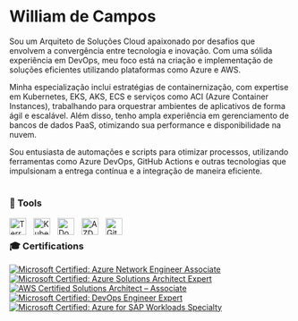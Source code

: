 # William de Campos

Sou um Arquiteto de Soluções Cloud apaixonado por desafios que envolvem a convergência entre tecnologia e inovação. Com uma sólida experiência em DevOps, meu foco está na criação e implementação de soluções eficientes utilizando plataformas como Azure e AWS.

Minha especialização inclui estratégias de containernização, com expertise em Kubernetes, EKS, AKS, ECS e serviços como ACI (Azure Container Instances), trabalhando para orquestrar ambientes de aplicativos de forma ágil e escalável. Além disso, tenho ampla experiência em gerenciamento de bancos de dados PaaS, otimizando sua performance e disponibilidade na nuvem.

Sou entusiasta de automações e scripts para otimizar processos, utilizando ferramentas como Azure DevOps, GitHub Actions e outras tecnologias que impulsionam a entrega contínua e a integração de maneira eficiente.

#
 
### 🧰 Tools 

<img align="left" alt="Terraform" width="30px" style="padding-right:10px;" src="https://cdn.jsdelivr.net/gh/devicons/devicon@latest/icons/terraform/terraform-original.svg"/>
<img align="left" alt="Kubernetes" width="30px" style="padding-right:10px;" src="https://cdn.jsdelivr.net/gh/devicons/devicon@latest/icons/kubernetes/kubernetes-original.svg" />
<img align="left" alt="Docker" width="30px" style="padding-right:10px;" src="https://cdn.jsdelivr.net/gh/devicons/devicon@latest/icons/docker/docker-original.svg" />
<img align="left" alt="AZDevOps" width="30px" style="padding-right:10px;" src="https://cdn.jsdelivr.net/gh/devicons/devicon@latest/icons/azuredevops/azuredevops-original.svg" />
<img align="left" alt="GitHubActions" width="30px" style="padding-right:10px;" src="https://cdn.jsdelivr.net/gh/devicons/devicon@latest/icons/githubactions/githubactions-plain.svg" />


</br>

### 🎓 Certifications

<!--START_SECTION:badges-->
[![Microsoft Certified: Azure Network Engineer Associate](https://images.credly.com/size/110x110/images/c3a2e51d-7984-48cc-a4cb-88d4e8487037/azure-network-engineer-associate-600x600.png)](https://www.credly.com/badges/fe2d1538-c42c-42fb-9ddf-b1f7289a9d7f "Microsoft Certified: Azure Network Engineer Associate")
[![Microsoft Certified: Azure Solutions Architect Expert](https://images.credly.com/size/110x110/images/987adb7e-49be-4e24-b67e-55986bd3fe66/azure-solutions-architect-expert-600x600.png)](https://www.credly.com/badges/66d2cc53-5e5e-4aff-9a12-27a7f7064315 "Microsoft Certified: Azure Solutions Architect Expert")
[![AWS Certified Solutions Architect – Associate](https://images.credly.com/size/110x110/images/0e284c3f-5164-4b21-8660-0d84737941bc/image.png)](https://www.credly.com/badges/e35bbba7-544b-40b2-bf60-34ff80072448 "AWS Certified Solutions Architect – Associate")
[![Microsoft Certified: DevOps Engineer Expert](https://images.credly.com/size/110x110/images/c3ab66f8-5d59-4afa-a6c2-0ba30a1989ca/CERT-Expert-DevOps-Engineer-600x600.png)](https://www.credly.com/earner/earned/badge/f7096534-de90-4148-a9d1-142f87e40383 "Microsoft Certified: DevOps Engineer Expert")
[![Microsoft Certified: Azure for SAP Workloads Specialty](https://images.credly.com/size/110x110/images/ddbc1680-ddc8-4fe6-899b-a69f4fcc251f/specialty-azure-for-sap-workloads-600x600.png)](https://www.credly.com/earner/earned/badge/846d62d5-96b5-42ae-bf2c-2672361d87ee "Microsoft Certified: Azure for SAP Workloads Specialty")
<!--END_SECTION:badges-->


</br>

